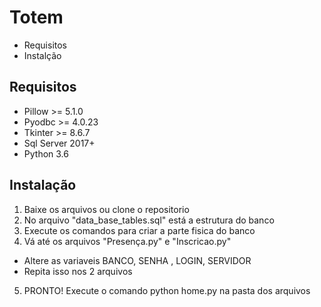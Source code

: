 # Totem
- Requisitos
- Instalção 


## Requisitos

- Pillow >= 5.1.0
- Pyodbc >= 4.0.23
- Tkinter >= 8.6.7
- Sql Server 2017+
- Python 3.6

## Instalação
1. Baixe os arquivos ou clone o repositorio
2. No arquivo "data_base_tables.sql" está a estrutura do banco
3. Execute os comandos para criar a parte fisica do banco
4. Vá até os arquivos "Presença.py" e "Inscricao.py"
- Altere as variaveis BANCO, SENHA , LOGIN, SERVIDOR
- Repita isso nos 2 arquivos

5. PRONTO! Execute o comando python home.py na pasta dos arquivos



